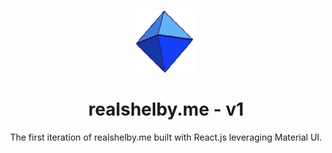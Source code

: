 <p align="center">
  <img src="public/favicon.ico" width="100px" height="100px" />
</p>
<h1 align="center">
  realshelby.me - v1
</h1>
<p align="center">
  The first iteration of realshelby.me
  built with React.js leveraging Material UI.
</p>
